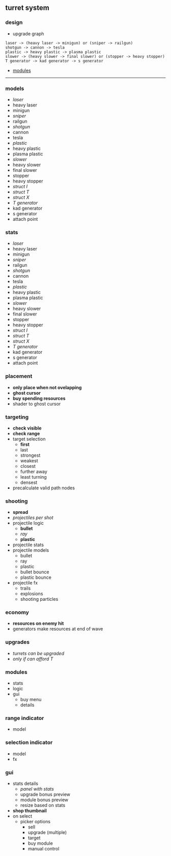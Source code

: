 ## turret system

### design
- upgrade graph
```
laser -> (heavy laser -> minigun) or (sniper -> railgun)
shotgun -> cannon -> tesla
plastic -> heavy plastic -> plasma plastic 
slower -> (heavy slower -> final slower) or (stopper -> heavy stopper)
T generator -> kad generator -> s generator 
```

- [modules](modules.md)

---

### models
- _laser_
- heavy laser
- minigun
- _sniper_
- railgun
- _shotgun_
- cannon
- tesla
- _plastic_
- heavy plastic
- plasma plastic
- _slower_
- heavy slower
- final slower
- stopper
- heavy stopper
- _struct I_
- _struct T_
- _struct X_
- _T generator_
- kad generator
- s generator
- attach point

### stats
- _laser_
- heavy laser
- minigun
- _sniper_
- railgun
- _shotgun_
- cannon
- tesla
- _plastic_
- heavy plastic
- plasma plastic
- _slower_
- heavy slower
- final slower
- stopper
- heavy stopper
- _struct I_
- _struct T_
- _struct X_
- _T generator_
- kad generator
- s generator
- attach point

### placement
- **only place when not ovelapping**
- **ghost cursor**
- **buy spending resources**
- shader to ghost cursor

### targeting
- **check visible**
- **check range**
- target selection
	- **first**
	- last
	- strongest
	- weakest
	- closest
	- further away
	- least turning
	- densest
- precalculate valid path nodes

### shooting
- **spread**
- _projectiles per shot_
- projectile logic
	- **bullet**
	- _ray_
	- **plastic**
- projectile stats
- projectile models
	- bullet
	- ray
	- plastic
	- bullet bounce
	- plastic bounce
- projectile fx
	- trails
	- explosions
	- shooting particles

### economy
- **resources on enemy hit**
- generators make resources at end of wave

### upgrades
- _turrets can be upgraded_
- _only if can afford T_

### modules
- stats
- logic
- gui
	- buy menu
	- details

### range indicator
- model

### selection indicator
- model
- fx

### gui
- stats details
	- _panel with stats_
	- upgrade bonus preview
	- module bonus preview
	- resize based on stats
- **shop thumbnail**
- on select
	- picker options
		- sell
		- upgrade (multiple)
		- target
		- buy module
		- manual control
